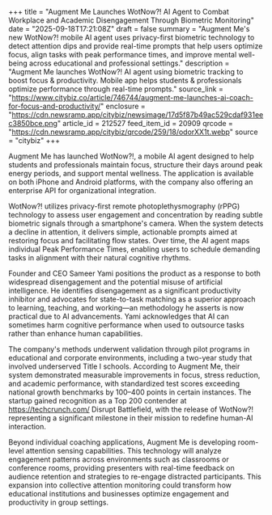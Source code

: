 +++
title = "Augment Me Launches WotNow?! AI Agent to Combat Workplace and Academic Disengagement Through Biometric Monitoring"
date = "2025-09-18T17:21:08Z"
draft = false
summary = "Augment Me's new WotNow?! mobile AI agent uses privacy-first biometric technology to detect attention dips and provide real-time prompts that help users optimize focus, align tasks with peak performance times, and improve mental well-being across educational and professional settings."
description = "Augment Me launches WotNow?! AI agent using biometric tracking to boost focus & productivity. Mobile app helps students & professionals optimize performance through real-time prompts."
source_link = "https://www.citybiz.co/article/746744/augment-me-launches-ai-coach-for-focus-and-productivity/"
enclosure = "https://cdn.newsramp.app/citybiz/newsimage/17d5f87b49ac529cdaf931eec3850bce.png"
article_id = 212527
feed_item_id = 20909
qrcode = "https://cdn.newsramp.app/citybiz/qrcode/259/18/odorXX1t.webp"
source = "citybiz"
+++

<p>Augment Me has launched WotNow?!, a mobile AI agent designed to help students and professionals maintain focus, structure their days around peak energy periods, and support mental wellness. The application is available on both iPhone and Android platforms, with the company also offering an enterprise API for organizational integration.</p><p>WotNow?! utilizes privacy-first remote photoplethysmography (rPPG) technology to assess user engagement and concentration by reading subtle biometric signals through a smartphone's camera. When the system detects a decline in attention, it delivers simple, actionable prompts aimed at restoring focus and facilitating flow states. Over time, the AI agent maps individual Peak Performance Times, enabling users to schedule demanding tasks in alignment with their natural cognitive rhythms.</p><p>Founder and CEO Sameer Yami positions the product as a response to both widespread disengagement and the potential misuse of artificial intelligence. He identifies disengagement as a significant productivity inhibitor and advocates for state-to-task matching as a superior approach to learning, teaching, and working—an methodology he asserts is now practical due to AI advancements. Yami acknowledges that AI can sometimes harm cognitive performance when used to outsource tasks rather than enhance human capabilities.</p><p>The company's methods underwent validation through pilot programs in educational and corporate environments, including a two-year study that involved underserved Title I schools. According to Augment Me, their system demonstrated measurable improvements in focus, stress reduction, and academic performance, with standardized test scores exceeding national growth benchmarks by 100–400 points in certain instances. The startup gained recognition as a Top 200 contender at <a href="https://techcrunch.com/" rel="nofollow" target="_blank">https://techcrunch.com/</a> Disrupt Battlefield, with the release of WotNow?! representing a significant milestone in their mission to redefine human-AI interaction.</p><p>Beyond individual coaching applications, Augment Me is developing room-level attention sensing capabilities. This technology will analyze engagement patterns across environments such as classrooms or conference rooms, providing presenters with real-time feedback on audience retention and strategies to re-engage distracted participants. This expansion into collective attention monitoring could transform how educational institutions and businesses optimize engagement and productivity in group settings.</p>